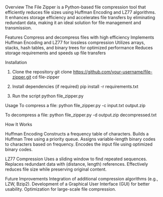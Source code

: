 Overview
The File Zipper is a Python-based file compression tool that efficiently reduces file sizes using Huffman Encoding and LZ77 algorithms. It enhances storage efficiency and accelerates file transfers by eliminating redundant data, making it an ideal solution for file management and transmission.

Features
Compress and decompress files with high efficiency
Implements Huffman Encoding and LZ77 for lossless compression
Utilizes arrays, stacks, hash tables, and binary trees for optimized performance
Reduces storage requirements and speeds up file transfers

Installation
1. Clone the repository
git clone https://github.com/your-username/file-zipper.git
cd file-zipper

2. Install dependencies (if required)
pip install -r requirements.txt

3. Run the script
python file_zipper.py

Usage
To compress a file:
python file_zipper.py -c input.txt output.zip

To decompress a file:
python file_zipper.py -d output.zip decompressed.txt

How It Works

Huffman Encoding
Constructs a frequency table of characters.
Builds a Huffman Tree using a priority queue.
Assigns variable-length binary codes to characters based on frequency.
Encodes the input file using optimized binary codes.

LZ77 Compression
Uses a sliding window to find repeated sequences.
Replaces redundant data with (distance, length) references.
Effectively reduces file size while preserving original content.

Future Improvements
Integration of additional compression algorithms (e.g., LZW, Bzip2).
Development of a Graphical User Interface (GUI) for better usability.
Optimization for large-scale file compression.
